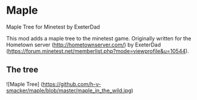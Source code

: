 # Maple
Maple Tree for Minetest by ExeterDad

This mod adds a maple tree to the minetest game. Originally written for the Hometown server (http://hometownserver.com/) by ExeterDad (https://forum.minetest.net/memberlist.php?mode=viewprofile&u=10544).

## The tree

![Maple Tree]
(https://github.com/h-v-smacker/maple/blob/master/maple_in_the_wild.jpg)